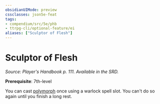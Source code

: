 ```yaml
---
obsidianUIMode: preview
cssclasses: json5e-feat
tags:
- compendium/src/5e/phb
- ttrpg-cli/optional-feature/ei
aliases: ["Sculptor of Flesh"]
---
```

# Sculptor of Flesh
*Source: Player's Handbook p. 111. Available in the SRD.*  

**Prerequisite**: 7th-level

You can cast [polymorph](compendium/spells/polymorph.md) once using a warlock spell slot. You can't do so again until you finish a long rest.